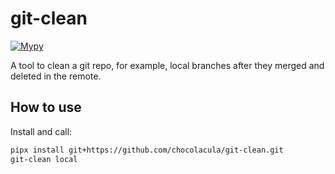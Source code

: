 # git-clean

[![Mypy](https://github.com/chocolacula/git-clean/actions/workflows/mypy.yml/badge.svg)](https://github.com/chocolacula/git-clean/actions/workflows/mypy.yml)

A tool to clean a git repo, for example, local branches after they merged and deleted in the remote.

## How to use

Install and call:

```sh
pipx install git+https://github.com/chocolacula/git-clean.git
git-clean local
```
